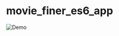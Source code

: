 # movie_finer_es6_app

![Demo](https://raw.githubusercontent.com/opensnippets/movie_finer_es6_app/master/movie_filter.png)